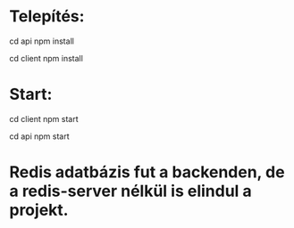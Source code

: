 # Telepítés:
cd api
npm install

cd client
npm install

# Start:

cd client
npm start

cd api
npm start

# Redis adatbázis fut a backenden, de a redis-server nélkül is elindul a projekt.